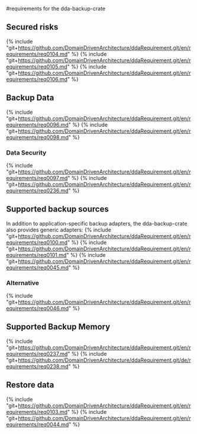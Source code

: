 #requirements for the dda-backup-crate

## Secured risks

{% include "git+https://github.com/DomainDrivenArchitecture/ddaRequirement.git/en/requirements/req0104.md" %}
{% include "git+https://github.com/DomainDrivenArchitecture/ddaRequirement.git/en/requirements/req0105.md" %}
{% include "git+https://github.com/DomainDrivenArchitecture/ddaRequirement.git/en/requirements/req0106.md" %}

## Backup Data
{% include "git+https://github.com/DomainDrivenArchitecture/ddaRequirement.git/en/requirements/req0096.md" %}
{% include "git+https://github.com/DomainDrivenArchitecture/ddaRequirement.git/en/requirements/req0098.md" %}
### Data Security
{% include "git+https://github.com/DomainDrivenArchitecture/ddaRequirement.git/en/requirements/req0097.md" %}
{% include "git+https://github.com/DomainDrivenArchitecture/ddaRequirement.git/en/requirements/req0236.md" %}

## Supported backup sources
In addition to application-specific backup adapters, the dda-backup-crate also provides generic adapters: 
{% include "git+https://github.com/DomainDrivenArchitecture/ddaRequirement.git/en/requirements/req0100.md" %}
{% include "git+https://github.com/DomainDrivenArchitecture/ddaRequirement.git/en/requirements/req0101.md" %}
{% include "git+https://github.com/DomainDrivenArchitecture/ddaRequirement.git/en/requirements/req0045.md" %}

### Alternative
{% include "git+https://github.com/DomainDrivenArchitecture/ddaRequirement.git/en/requirements/req0046.md" %}

## Supported Backup Memory
{% include "git+https://github.com/DomainDrivenArchitecture/ddaRequirement.git/en/requirements/req0237.md" %}
{% include "git+https://github.com/DomainDrivenArchitecture/ddaRequirement.git/de/requirements/req0238.md" %}

## Restore data
{% include "git+https://github.com/DomainDrivenArchitecture/ddaRequirement.git/en/requirements/req0103.md" %}
{% include "git+https://github.com/DomainDrivenArchitecture/ddaRequirement.git/en/requirements/req0044.md" %}
